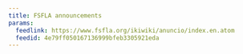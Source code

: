 ```yaml
---
title: FSFLA announcements
params:
  feedlink: https://www.fsfla.org/ikiwiki/anuncio/index.en.atom
  feedid: 4e79ff050167136999bfeb3305921eda
---
```

